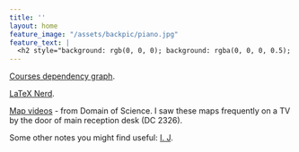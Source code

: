```yaml
---
title: ''
layout: home
feature_image: "/assets/backpic/piano.jpg"
feature_text: |
  <h2 style="background: rgb(0, 0, 0); background: rgba(0, 0, 0, 0.5); color: white; padding: 10px;">Miscellaneous</h2>
---
```




[Courses dependency graph](/courses_dependency/).

[LaTeX Nerd](https://sibp.pro).

<a href="https://www.youtube.com/playlist?list=PLOYRlicwLG3St5aEm02ncj-sPDJwmojIS" target="_blank">Map videos</a> - from Domain of Science. I saw these maps frequently on a TV by the door of main reception desk (DC 2326).

Some other notes you might find useful: <a href="http://www.iris-jiang.com/////////////////////////////////////////////lec-notes" target="_blank">I. J</a>.
